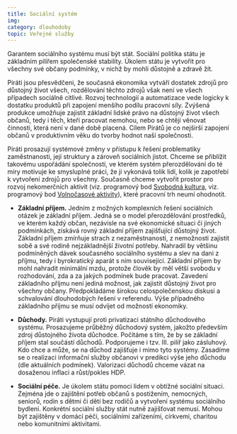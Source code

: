 ```yaml
---
title: Sociální systém
img:
category: dlouhodoby
topic: Veřejné služby
---
```


Garantem sociálního systému musí být stát. Sociální politika státu je základním pilířem společenské stability. Úkolem státu je vytvořit pro všechny své občany podmínky, v nichž by mohli důstojně a zdravě žít.

Piráti jsou přesvědčeni, že současná ekonomika vytváří dostatek zdrojů pro důstojný život všech, rozdělování těchto zdrojů však není ve všech případech sociálně citlivé. Rozvoj technologií a automatizace vede logicky k dostatku produktů při zapojení menšího podílu pracovní síly. Zvýšená produkce umožňuje zajistit základní lidské právo na důstojný život všech občanů, tedy i těch, kteří pracovat nemohou, nebo se chtějí věnovat činnosti, která není v dané době placená. Cílem Pirátů je co nejširší zapojení občanů v produktivním věku do tvorby hodnot naší společnosti.

Piráti prosazují systémové změny v přístupu k řešení problematiky zaměstnanosti, její struktury a zároveň sociálních jistot. Chceme se přiblížit takovému uspořádání společnosti, ve kterém systém přerozdělování do té míry motivuje ke smysluplné práci, že ji vykonává tolik lidí, kolik je zapotřebí k vytvoření zdrojů pro všechny. Současně chceme vytvořit prostor pro rozvoj nekomerčních aktivit (viz. programový bod [Svobodná kultura][kultura], viz. programový bod [Volnočasové aktivity][aktivity]), které pracovní trh neumí ohodnotit.

* **Základní příjem.** Jedním z možných komplexních řešení sociálních otázek je základní příjem. Jedná se o model přerozdělování prostředků, ve kterém každý občan, nezávisle na své ekonomické situaci či jiných podmínkách, získává rovný základní příjem zajišťující důstojný život. Základní příjem zmírňuje strach z nezaměstnanosti, z nemožnosti zajistit sobě a své rodině nejzákladnější životní potřeby. Nahradil by většinu podmíněných dávek současného sociálního systému a slev na dani z příjmu, tedy i byrokratický aparát s ním související. Základní příjem by mohl nahradit minimální mzdu, protože člověk by měl větší svobodu v rozhodování, zda a za jakých podmínek bude pracovat. Zavedení základního příjmu není jediná možnost, jak zajistit důstojný život pro všechny občany. Předpokládáme širokou celospolečenskou diskusi a schvalování dlouhodobých řešení v referendu. Výše případného základního příjmu se musí odvíjet od možností ekonomiky.

* **Důchody.** Piráti vystupují proti privatizaci státního důchodového systému. Prosazujeme průběžný důchodový systém, jakožto především zdroj důstojného života důchodce. Počítáme s tím, že by se základní příjem stal součástí důchodů. Podporujeme i tzv. III. pilíř jako zásluhový. Kdo chce a může, se na důchod zajišťuje i mimo tyto systémy. Zasadíme se o realizaci informační služby občanovi v predikci výše jeho důchodu (dle aktuálních podmínek). Valorizaci důchodů chceme vázat na dosaženou inflaci a růst/pokles HDP. 

* **Sociální péče.** Je úkolem státu pomoci lidem v obtížné sociální situaci. Zejména jde o zajištění potřeb občanů s postižením, nemocných, seniorů, rodin s dětmi či dětí bez rodičů a vytvoření systému sociálního bydlení. Konkrétní sociální služby stát nutně zajišťovat nemusí. Mohou být zajištěny v domácí péči, sociálními zařízeními, církvemi, charitou nebo komunitními aktivitami.

[kultura]:https://www.pirati.cz/program/dlouhodoby/kultura
[aktivity]:https://www.pirati.cz/program/dlouhodoby/volnocasove-aktivity
